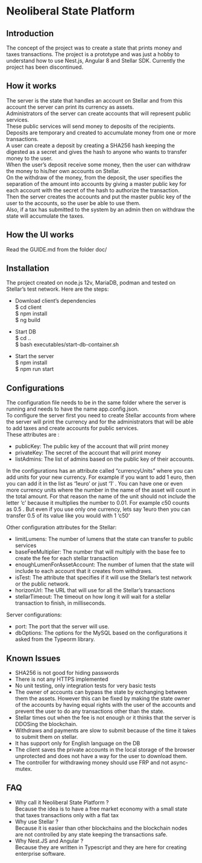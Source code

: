 # Neoliberal State Platform

## Introduction

The concept of the project was to create a state that prints money and taxes transactions.
The project is a prototype and was just a hobby to understand how to use Nest.js, Angular 8 and Stellar SDK.
Currently the project has been discontinued.

## How it works

The server is the state that handles an account on Stellar and from this account the server can print its currency as assets.  
Administrators of the server can create accounts that will represent public services.  
These public services will send money to deposits of the recipients.  
Deposits are temporary and created to accumulate money from one or more transactions.  
A user can create a deposit by creating a SHA256 hash keeping the digested as a secret and gives the hash to anyone who wants to transfer money to the user.  
When the user’s deposit receive some money, then the user can withdraw the money to his/her own accounts on Stellar.  
On the withdraw of the money, from the deposit, the user specifies the separation of the amount into accounts by giving a master public key for each account with the secret of the hash to authorize the transaction.  
Then the server creates the accounts and put the master public key of the user to the accounts, so the user be able to use them.  
Also, if a tax has submitted to the system by an admin then on withdraw the state will accumulate the taxes.

## How the UI works

Read the GUIDE.md from the folder doc/

## Installation

The project created on node.js 12v, MariaDB, podman and tested on Stellar’s test network.
Here are the steps:

- Download client’s dependencies  
  $ cd client  
  $ npm install  
  \$ ng build

- Start DB  
  $ cd ..  
  $ bash executables/start-db-container.sh

- Start the server  
  $ npm install  
  $ npm run start

## Configurations

The configuration file needs to be in the same folder where the server is running and needs to have the name app.config.json.  
To configure the server first you need to create Stellar accounts from where the server will print the currency and for the administrators that will be able to add taxes and create accounts for public services.  
These attributes are :

- publicKey: The public key of the account that will print money
- privateKey: The secret of the account that will print money
- listAdmins: The list of admins based on the public key of their accounts.

In the configurations has an attribute called “currencyUnits” where you can add units for your new currency. For example if you want to add 1 euro, then you can add it in the list as ‘1euro’ or just ‘1’ . You can have one or even more currency units where the number in the name of the asset will count in the total amount. For that reason the name of the unit should not include the letter ‘c’ because it multiplies the number to 0.01. For example c50 counts as 0.5 . But even if you use only one currency, lets say 1euro then you can transfer 0.5 of its value like you would with 1 ‘c50’

Other configuration attributes for the Stellar:

- limitLumens: The number of lumens that the state can transfer to public services
- baseFeeMultiplier: The number that will multiply with the base fee to create the fee for each stellar transaction
- enoughLumenForAssetAccount: The number of lumen that the state will include to each account that it creates from withdraws.
- isTest: The attribute that specifies if it will use the Stellar’s test network or the public network.
- horizonUrl: The URL that will use for all the Stellar’s transactions
- stellarTimeout: The timeout on how long it will wait for a stellar transaction to finish, in milliseconds.

Server configurations:

- port: The port that the server will use.
- dbOptions: The options for the MySQL based on the configurations it asked from the Typeorm library.

## Known Issues

- SHA256 is not good for hiding passwords
- There is not any HTTPS implemented
- No unit testing, only integration tests for very basic tests
- The owner of accounts can bypass the state by exchanging between them the assets. However this can be fixed by making the state owner of the accounts by having equal rights with the user of the accounts and prevent the user to do any transactions other than the state.
- Stellar times out when the fee is not enough or it thinks that the server is DDOSing the blockchain.
- Withdraws and payments are slow to submit because of the time it takes to submit them on stellar.
- It has support only for English language on the DB
- The client saves the private accounts in the local storage of the browser unprotected and does not have a way for the user to download them.
- The controller for withdrawing money should use FRP and not async-mutex.

## FAQ

- Why call it Neoliberal State Platform ?  
  Because the idea is to have a free market economy with a small state that taxes transactions only with a flat tax
- Why use Stellar ?  
  Because it is easier than other blockchains and the blockchain nodes are not controlled by any state keeping the transactions safe.
- Why Nest.JS and Angular ?  
  Because they are written in Typescript and they are here for creating enterprise software.

